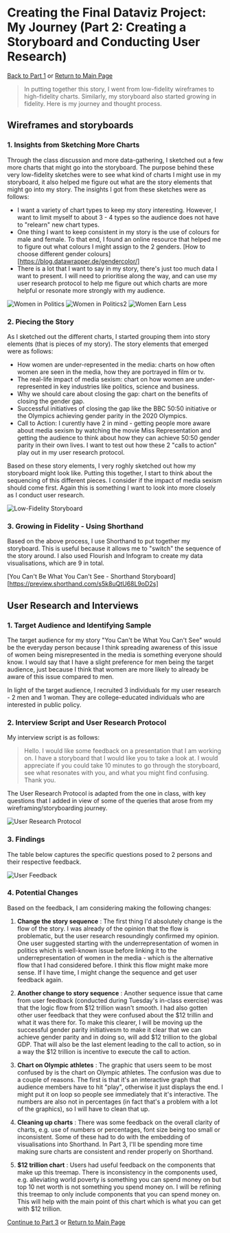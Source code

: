 # Creating the Final Dataviz Project: My Journey (Part 2: Creating a Storyboard and Conducting User Research)

[Back to Part 1](/FinalProject.md)  or [Return to Main Page](/README.md)

> In putting together this story, I went from low-fidelity wireframes to high-fidelity charts. Similarly, my storyboard also started growing in fidelity. Here is my journey and thought process.

## Wireframes and storyboards

### 1. Insights from Sketching More Charts

Through the class discussion and more data-gathering, I sketched out a few more charts that might go into the storyboard. The purpose behind these very low-fidelity sketches were to see what kind of charts I might use in my storyboard, it also helped me figure out what are the story elements that might go into my story. The insights I got from these sketches were as follows:

- I want a variety of chart types to keep my story interesting. However, I want to limit myself to about 3 - 4 types so the audience does not have to "relearn" new chart types. 
- One thing I want to keep consistent in my story is the use of colours for male and female. To that end, I found an online resource that helped me to figure out what colours I might assign to the 2 genders. [How to choose different gender colours][https://blog.datawrapper.de/gendercolor/]
- There is a lot that I want to say in my story, there's just too much data I want to present. I will need to prioritise along the way, and can use my user research protocol to help me figure out which charts are more helpful or resonate more strongly with my audience.

![Women in Politics](/women3.jpg)
![Women in Politics2](/women5.jpg)
![Women Earn Less](/women4.jpg)

### 2. Piecing the Story

As I sketched out the different charts, I started grouping them into story elements (that is pieces of my story). The story elements that emerged were as follows:

- How women are under-represented in the media: charts on how often women are seen in the media, how they are portrayed in film or tv. 
- The real-life impact of media sexism: chart on how women are under-represented in key industries like politics, science and business. 
- Why we should care about closing the gap: chart on the benefits of closing the gender gap. 
- Successful initiatives of closing the gap like the BBC 50:50 initiative or the Olympics achieving gender parity in the 2020 Olympics. 
- Call to Action: I curently have 2 in mind - getting people more aware about media sexism by watching the movie Miss Representation and getting the audience to think about how they can achieve 50:50 gender parity in their own lives. I want to test out how these 2 "calls to action" play out in my user research protocol. 

Based on these story elements, I very roghly sketched out how my storyboard might look like. Putting this together, I start to think about the sequencing of this different pieces. I consider if the impact of media sexism should come first. Again this is something I want to look into more closely as I conduct user research. 

![Low-Fidelity Storyboard](/women6.jpg)

### 3. Growing in Fidelity - Using Shorthand

Based on the above process, I use Shorthand to put together my storyboard. This is useful because it allows me to "switch" the sequence of the story around. I also used Flourish and Infogram to create my data visualisations, which are 9 in total. 

[You Can't Be What You Can't See - Shorthand Storyboard][https://preview.shorthand.com/s5k8uQtU68L9oD2s]

<script src="https://carnegiemellon.shorthandstories.com/you-cant-be-what-you-cant-see/embed.js"></script>

## User Research and Interviews

### 1. Target Audience and Identifying Sample

The target audience for my story "You Can't be What You Can't See" would be the everyday person because I think spreading awareness of this issue of women being misrepresented in the media is something everyone should know. I would say that I have a slight preference for men being the target audience, just because I think that women are more likely to already be aware of this issue compared to men. 

In light of the target audience, I recruited 3 individuals for my user research - 2 men and 1 woman. They are college-educated individuals who are interested in public policy. 

### 2. Interview Script and User Research Protocol

My interview script is as follows:

> Hello. I would like some feedback on a presentation that I am working on. I have a storyboard that I would like you to take a look at. I would appreciate if you could take 10 minutes to go through the storyboard, see what resonates with you, and what you might find confusing. Thank you. 

The User Research Protocol is adapted from the one in class, with key questions that I added in view of some of the queries that arose from my wireframing/storyboarding journey. 

![User Research Protocol](/women7.jpg)

### 3. Findings

The table below captures the specific questions posed to 2 persons and their respective feedback.

![User Feedback](/women8.jpg)

### 4. Potential Changes

Based on the feedback, I am considering making the following changes:

1. **Change the story sequence**  :  The first thing I'd absolutely change is the flow of the story. I was already of the opinion that the flow is problematic, but the user research resoundingly confirmed my opinion. One user suggested starting with the underrepresentation of women in politics which is well-known issue before linking it to the underrepresentation of women in the media - which is the alternative flow that I had considered before. I think this flow might make more sense. If I have time, I might change the sequence and get user feedback again. 

2. **Another change to story sequence**  : Another sequence issue that came from user feedback (conducted during Tuesday's in-class exercise) was that the logic flow from $12 trillion wasn't smooth. I had also gotten other user feedback that they were confused about the $12 trillin and what it was there for. To make this clearer, I will be moving up the successful gender parity initiativesm to make it clear that we can achieve gender parity and in doing so, will add $12 trillion to the global GDP. That will also be the last element leading to the call to action, so in a way the $12 trillion is incentive to execute the call to action. 

3. **Chart on Olympic athletes**  :  The graphic that users seem to be most confused by is the chart on Olympic athletes. The confusion was due to a couple of reasons. The first is that it's an interactive graph that audience members have to hit "play", otherwise it just displays the end. I might put it on loop so people see immediately that it's interactive. The numbers are also not in percentages (in fact that's a problem with a lot of the graphics), so I will have to clean that up. 

4.  **Cleaning up charts**  :  There was some feedback on the overall clarity of charts, e.g. use of numbers or percentages, font size being too small or inconsistent. Some of these had to do with the embedding of visualisations into Shorthand. In Part 3, I'll be spending more time making sure charts are consistent and render properly on Shorthand. 

5. **$12 trillion chart**  :  Users had useful feedback on the components that make up this treemap. There is inconsistency in the components used, e.g. alleviating world poverty is something you can spend money on but top 10 net worth is not something you spend money on. I will be refining this treemap to only include components that you can spend money on. This will help with the main point of this chart which is what you can get with $12 trillion. 


[Continue to Part 3](/FinalPart3.md)    or     [Return to Main Page](/README.md)




